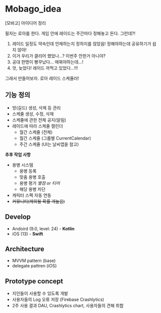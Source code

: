 # Mobago_idea
[모바고] 아이디어 정리

필자는 로아를 한다. 게임 안에 레이드는 주간마다 정해놓고 돈다. 그런데?!

1. 레이드 일정도 약속인데 언제하는지 정하지를 않았음! 정해야하는데 공유하기가 쉽지 않아!
2. 이거 우리가 클리어 했었나...? 이번주 안한거 아니야?
3. 공대 한명이 빵꾸났다... 매꿔야하는데...!
4. 앗, 늦었다! 레이드 까먹고 있었다...!!!

그래서 만들어보자. 로아 레이드 스케쥴러!

## 기능 정의

- 방(길드) 생성, 삭제 등 관리
- 스케쥴 생성, 수정, 삭제
- 스케쥴에 관한 전체 공지(알림)
- 레이드에 따라 스케쥴 캘린더
  - 월간 스케쥴 (전체)
  - 월간 스케쥴 (그룹별 CurrentCalendar)
  - 주간 스케쥴 (UI는 날씨앱을 참고)

**추후 작업 사항**

- 용병 시스템
  - 용병 등록
  - 맞춤 용병 호출
  - 용병 평가 *별점 or 티어*
  - 해당 용병 차단
- 캐릭터 스펙 자동 연동
- ~~커뮤니티(제외될 확률 개높음)~~

## Develop
- Andoird (9.0, level: 24) - **Kotlin**
- iOS (13) - **Swift**

## Architecture
- MVVM pattern (base)
- delegate pattren (iOS)

## Prototype concept
- 지인들이 사용할 수 있도록 개발
- 사용자들의 Log 오류 저장 (Firebase Crashlytics)
- 2주 사용 결과 DAU, Crashlytics chart, 사용자들의 견해 취합
